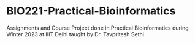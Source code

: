 # BIO221-Practical-Bioinformatics
Assignments and Course Project done in Practical Bioinformatics during Winter 2023 at IIIT Delhi taught by Dr. Tavpritesh Sethi
